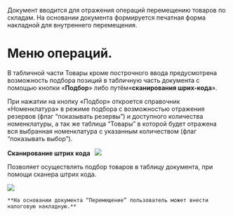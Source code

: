 Документ вводится для отражения операций перемещению товаров по складам. На основании документа формируется печатная форма накладной для внутреннего перемещения.

# Меню операций.

В табличной части Товары кроме построчного ввода предусмотрена возможность подбора позиций в табличную часть документа с помощью кнопки «**Подбор**» либо путём«**сканирования шрих-кода**».

При нажатии на кнопку «Подбор» откроется справочник «Номенклатура» в режиме подбора с возможностью отражения резервов (флаг “показывать резервы”) и доступного количества номенклатуры, а так же таблица “Товары” в которой будет отражена вся выбранная номенклатура с указанным количеством (флаг “показывать выбор”).

**Сканирование штрих кода   ![](/img/2019_04_03_14_49_511.png)**

Позволяет осуществлять подбор товаров в таблицу документа, при помощи сканера штрих кода.

![](/img/2018_03_05_12_42_201.png)

`**На основании документа “Перемещение” пользователь может внести налоговую накладную.**`